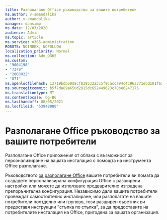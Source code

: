 ```yaml
---
title: Разполагане Office ръководство за вашите потребители
ms.author: v-smandalika
author: v-smandalika
manager: dansimp
ms.date: 12/03/2020
audience: Admin
ms.topic: article
ms.service: o365-administration
ROBOTS: NOINDEX, NOFOLLOW
localization_priority: Normal
ms.collection: Adm_O365
ms.custom:
- "9004198"
- "7379"
- "2000022"
- "871"
ms.openlocfilehash: 13719bdb50d8cf838532a3c5f9cacca94c4c96a371ebd181f6ab04b3c51db0a0
ms.sourcegitcommit: b5f7da89a650d2915dc652449623c78be6247175
ms.translationtype: MT
ms.contentlocale: bg-BG
ms.lasthandoff: 08/05/2021
ms.locfileid: "53948080"
---
```

# <a name="deploy-office-to-your-users-guide"></a>Разполагане Office ръководство за вашите потребители

Разполагане Office приложения от облака с възможност за персонализиране на вашата инсталация с помощта на инструмента Office разполагане.

Ръководството [за разполагане Office](https://go.microsoft.com/fwlink/?linkid=2146451) вашите потребители ви помага да създадете персонализирана конфигурация Office с разширени настройки или можете да използвате предварително изградена препоръчителна конфигурация. Независимо дали вашите потребители провеждат самостоятелно инсталиране, или разполагате на вашите потребители поотделно или групово, този разширен съветник ви предоставя инструкции "стъпка по стъпка", за да предоставите на потребителите инсталация на Office, пригодена за вашата организация.